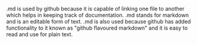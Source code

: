.md is used by github because it is capable of linking one file to another which helps in keeping track of documentation.
.md stands for markdown and is an editable form of text.
.md is also used because github has added functionality to it known as "github flavoured markdown" and it is easy to read and use for plain text.